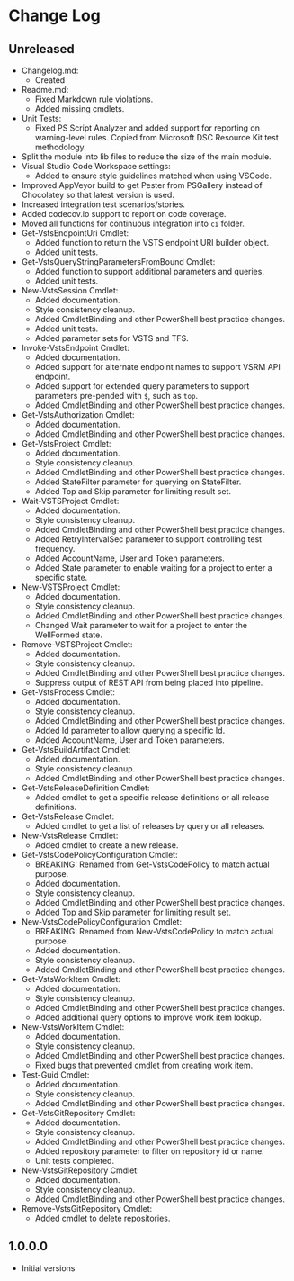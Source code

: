 # Change Log

## Unreleased

- Changelog.md:
  - Created
- Readme.md:
  - Fixed Markdown rule violations.
  - Added missing cmdlets.
- Unit Tests:
  - Fixed PS Script Analyzer and added support for reporting on
    warning-level rules. Copied from Microsoft DSC Resource Kit
    test methodology.
- Split the module into lib files to reduce the size of the main
  module.
- Visual Studio Code Workspace settings:
  - Added to ensure style guidelines matched when using VSCode.
- Improved AppVeyor build to get Pester from PSGallery instead
  of Chocolatey so that latest version is used.
- Increased integration test scenarios/stories.
- Added codecov.io support to report on code coverage.
- Moved all functions for continuous integration into `ci` folder.
- Get-VstsEndpointUri Cmdlet:
  - Added function to return the VSTS endpoint URI builder object.
  - Added unit tests.
- Get-VstsQueryStringParametersFromBound Cmdlet:
  - Added function to support additional parameters and queries.
  - Added unit tests.
- New-VstsSession Cmdlet:
  - Added documentation.
  - Style consistency cleanup.
  - Added CmdletBinding and other PowerShell best practice changes.
  - Added unit tests.
  - Added parameter sets for VSTS and TFS.
- Invoke-VstsEndpoint Cmdlet:
  - Added documentation.
  - Added support for alternate endpoint names to support VSRM
    API endpoint.
  - Added support for extended query parameters to support
    parameters pre-pended with `$`, such as `top`.
  - Added CmdletBinding and other PowerShell best practice changes.
- Get-VstsAuthorization Cmdlet:
  - Added documentation.
  - Added CmdletBinding and other PowerShell best practice changes.
- Get-VstsProject Cmdlet:
  - Added documentation.
  - Style consistency cleanup.
  - Added CmdletBinding and other PowerShell best practice changes.
  - Added StateFilter parameter for querying on StateFilter.
  - Added Top and Skip parameter for limiting result set.
- Wait-VSTSProject Cmdlet:
  - Added documentation.
  - Style consistency cleanup.
  - Added CmdletBinding and other PowerShell best practice changes.
  - Added RetryIntervalSec parameter to support controlling test
    frequency.
  - Added AccountName, User and Token parameters.
  - Added State parameter to enable waiting for a project to enter
    a specific state.
- New-VSTSProject Cmdlet:
  - Added documentation.
  - Style consistency cleanup.
  - Added CmdletBinding and other PowerShell best practice changes.
  - Changed Wait parameter to wait for a project to enter the
    WellFormed state.
- Remove-VSTSProject Cmdlet:
  - Added documentation.
  - Style consistency cleanup.
  - Added CmdletBinding and other PowerShell best practice changes.
  - Suppress output of REST API from being placed into pipeline.
- Get-VstsProcess Cmdlet:
  - Added documentation.
  - Style consistency cleanup.
  - Added CmdletBinding and other PowerShell best practice changes.
  - Added Id parameter to allow querying a specific Id.
  - Added AccountName, User and Token parameters.
- Get-VstsBuildArtifact Cmdlet:
  - Added documentation.
  - Style consistency cleanup.
  - Added CmdletBinding and other PowerShell best practice changes.
- Get-VstsReleaseDefinition Cmdlet:
  - Added cmdlet to get a specific release definitions or all
    release definitions.
- Get-VstsRelease Cmdlet:
  - Added cmdlet to get a list of releases by query or all
    releases.
- New-VstsRelease Cmdlet:
  - Added cmdlet to create a new release.
- Get-VstsCodePolicyConfiguration Cmdlet:
  - BREAKING: Renamed from Get-VstsCodePolicy to match actual purpose.
  - Added documentation.
  - Style consistency cleanup.
  - Added CmdletBinding and other PowerShell best practice changes.
  - Added Top and Skip parameter for limiting result set.
- New-VstsCodePolicyConfiguration Cmdlet:
  - BREAKING: Renamed from New-VstsCodePolicy to match actual purpose.
  - Added documentation.
  - Style consistency cleanup.
  - Added CmdletBinding and other PowerShell best practice changes.
- Get-VstsWorkItem Cmdlet:
  - Added documentation.
  - Style consistency cleanup.
  - Added CmdletBinding and other PowerShell best practice changes.
  - Added additional query options to improve work item lookup.
- New-VstsWorkItem Cmdlet:
  - Added documentation.
  - Style consistency cleanup.
  - Added CmdletBinding and other PowerShell best practice changes.
  - Fixed bugs that prevented cmdlet from creating work item.
- Test-Guid Cmdlet:
  - Added documentation.
  - Style consistency cleanup.
  - Added CmdletBinding and other PowerShell best practice changes.
- Get-VstsGitRepository Cmdlet:
  - Added documentation.
  - Style consistency cleanup.
  - Added CmdletBinding and other PowerShell best practice changes.
  - Added repository parameter to filter on repository id or name.
  - Unit tests completed.
- New-VstsGitRepository Cmdlet:
  - Added documentation.
  - Style consistency cleanup.
  - Added CmdletBinding and other PowerShell best practice changes.
- Remove-VstsGitRepository Cmdlet:
  - Added cmdlet to delete repositories.

## 1.0.0.0

- Initial versions
